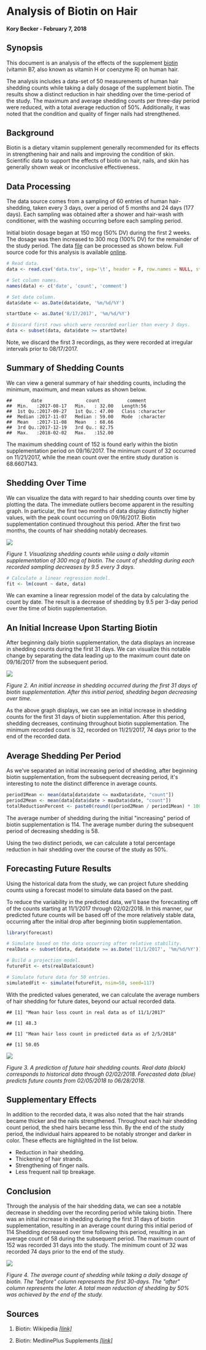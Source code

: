 # Analysis of Biotin on Hair

#### Kory Becker - February 7, 2018

## Synopsis

This document is an analysis of the effects of the supplement [biotin](https://en.wikipedia.org/wiki/Biotin) (vitamin B7, also known as vitamin H or coenzyme R) on human hair.

The analysis includes a data-set of 50 measurements of human hair shedding counts while taking a daily dosage of the supplement biotin. The results show a distinct reduction in hair shedding over the time-period of the study. The maximum and average shedding counts per three-day period were reduced, with a total average reduction of 50%. Additionally, it was noted that the condition and quality of finger nails had strengthened.

## Background

Biotin is a dietary vitamin supplement generally recommended for its effects in strengthening hair and nails and improving the condition of skin. Scientific data to support the effects of biotin on hair, nails, and skin has generally shown weak or inconclusive effectiveness.

## Data Processing

The data source comes from a sampling of 60 entries of human hair-shedding, taken every 3 days, over a period of 5 months and 24 days (177 days). Each sampling was obtained after a shower and hair-wash with conditioner, with the washing occurring before each sampling period.

Initial biotin dosage began at 150 mcg (50% DV) during the first 2 weeks. The dosage was then increased to 300 mcg (100% DV) for the remainder of the study period. The data [file](https://raw.githubusercontent.com/primaryobjects/biotin/master/data.tsv) can be processed as shown below. Full source code for this analysis is available [online](https://github.com/primaryobjects/biotin).


```r
# Read data.
data <- read.csv('data.tsv', sep='\t', header = F, row.names = NULL, stringsAsFactors = FALSE)

# Set column names.
names(data) <- c('date', 'count', 'comment')

# Set date column.
data$date <- as.Date(data$date, '%m/%d/%Y')

startDate <- as.Date('8/17/2017', '%m/%d/%Y')

# Discard first rows which were recorded earlier than every 3 days.
data <- subset(data, data$date >= startDate)
```

Note, we discard the first 3 recordings, as they were recorded at irregular intervals prior to 08/17/2017.

## Summary of Shedding Counts

We can view a general summary of hair shedding counts, including the minimum, maximum, and mean values as shown below.


```
##       date                count          comment
##  Min.   :2017-08-17   Min.   : 32.00   Length:56
##  1st Qu.:2017-09-27   1st Qu.: 47.00   Class :character
##  Median :2017-11-07   Median : 59.00   Mode  :character
##  Mean   :2017-11-08   Mean   : 68.66
##  3rd Qu.:2017-12-19   3rd Qu.: 82.75
##  Max.   :2018-02-02   Max.   :152.00
```



The maximum shedding count of 152 is found early within the biotin supplementation period on 09/16/2017. The minimum count of 32 occurred on 11/21/2017, while the mean count over the entire study duration is 68.6607143.

## Shedding Over Time

We can visualize the data with regard to hair shedding counts over time by plotting the data. The immediate outliers become apparent in the resulting graph. In particular, the first two months of data display distinctly higher values, with the peak count occurring on 09/16/2017. Biotin supplementation continued throughout this period. After the first two months, the counts of hair shedding notably decreases.

![](biotin_files/figure-html/unnamed-chunk-4-1.png)<!-- -->

*Figure 1. Visualizing shedding counts while using a daily vitamin supplementation of 300 mcg of biotin. The count of shedding during each recorded sampling decreases by 9.5 every 3 days.*


```r
# Calculate a linear regression model.
fit <- lm(count ~ date, data)
```

We can examine a linear regression model of the data by calculating the count by date. The result is a decrease of shedding by 9.5 per 3-day period over the time of biotin supplementation.

## An Initial Increase Upon Starting Biotin

After beginning daily biotin supplementation, the data displays an increase in shedding counts during the first 31 days. We can visualize this notable change by separating the data leading up to the maximum count date on 09/16/2017 from the subsequent period.

![](biotin_files/figure-html/unnamed-chunk-6-1.png)<!-- -->

*Figure 2. An initial increase in shedding occurred during the first 31 days of biotin supplementation. After this initial period, shedding began decreasing over time.*

As the above graph displays, we can see an initial increase in shedding counts for the first 31 days of biotin supplementation. After this period, shedding decreases, continuing throughout biotin supplementation. The minimum recorded count is 32, recorded on 11/21/2017, 74 days prior to the end of the recorded data.

## Average Shedding Per Period

As we've separated an initial increasing period of shedding, after beginning biotin supplementation, from the subsequent decreasing period, it's interesting to note the distinct difference in average counts.


```r
period1Mean <- mean(data[data$date <= maxData$date, "count"])
period2Mean <- mean(data[data$date > maxData$date, "count"])
totalReductionPercent <- paste0(round((period2Mean / period1Mean) * 100), '%')
```

The average number of shedding during the initial "increasing" period of biotin supplementation is 114. The average number during the subsequent period of decreasing shedding is 58.

Using the two distinct periods, we can calculate a total percentage reduction in hair shedding over the course of the study as 50%.

## Forecasting Future Results

Using the historical data from the study, we can project future shedding counts using a forecast model to simulate data based on the past.

To reduce the variability in the predicted data, we'll base the forecasting off of the counts starting at 11/1/2017 through 02/02/2018. In this manner, our predicted future counts will be based off of the more relatively stable data, occurring after the initial drop after beginning biotin supplementation.


```r
library(forecast)

# Simulate based on the data occurring after relative stability.
realData <- subset(data, data$date >= as.Date('11/1/2017', '%m/%d/%Y'))

# Build a projection model.
futureFit <- ets(realData$count)

# Simulate future data for 50 entries.
simulatedFit <- simulate(futureFit, nsim=50, seed=117)
```

With the predicted values generated, we can calculate the average numbers of hair shedding for future dates, beyond our actual recorded data.


```
## [1] "Mean hair loss count in real data as of 11/1/2017"
```

```
## [1] 48.3
```

```
## [1] "Mean hair loss count in predicted data as of 2/5/2018"
```

```
## [1] 50.05
```


![](biotin_files/figure-html/unnamed-chunk-10-1.png)<!-- -->

*Figure 3. A prediction of future hair shedding counts. Real data (black) corresponds to historical data through 02/02/2018. Forecasted data (blue) predicts future counts from 02/05/2018 to 06/28/2018.*

## Supplementary Effects

In addition to the recorded data, it was also noted that the hair strands became thicker and the nails strengthened. Throughout each hair shedding count period, the shed hairs became less thin. By the end of the study period, the individual hairs appeared to be notably stronger and darker in color. These effects are highlighted in the list below.

- Reduction in hair shedding.
- Thickening of hair strands.
- Strengthening of finger nails.
- Less frequent nail tip breakage.

## Conclusion

Through the analysis of the hair shedding data, we can see a notable decrease in shedding over the recording period while taking biotin. There was an initial increase in shedding during the first 31 days of biotin supplementation, resulting in an average count during this initial period of 114 Shedding decreased over time following this period, resulting in an average count of 58 during the subsequent period. The maximum count of 152 was recorded 31 days into the study. The minimum count of 32 was recorded 74 days prior to the end of the study.

![](biotin_files/figure-html/unnamed-chunk-11-1.png)<!-- -->

*Figure 4. The average count of shedding while taking a daily dosage of biotin. The "before" column represents the first 30-days. The "after" column represents the later. A total mean reduction of shedding by 50% was achieved by the end of the study.*

## Sources

1. Biotin: Wikipedia *[[link]](https://en.wikipedia.org/wiki/Biotin)*

2. Biotin: MedlinePlus Supplements *[[link]](https://medlineplus.gov/druginfo/natural/313.html)*
